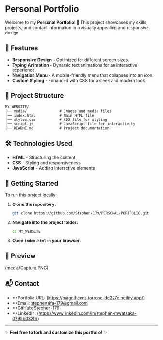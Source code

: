 # Personal Portfolio

Welcome to my **Personal Portfolio**! 🚀 This project showcases my skills, projects, and contact information in a visually appealing and responsive design.

## 📌 Features

- **Responsive Design** - Optimized for different screen sizes.
- **Typing Animation** - Dynamic text animations for an interactive experience.
- **Navigation Menu** - A mobile-friendly menu that collapses into an icon.
- **Custom Styling** - Enhanced with CSS for a sleek and modern look.

## 📂 Project Structure

```
MY_WEBSITE/
│── media/               # Images and media files
│── index.html           # Main HTML file
│── styles.css           # CSS file for styling
│── script.js            # JavaScript file for interactivity
│── README.md            # Project documentation
```

## 🛠️ Technologies Used

- **HTML** - Structuring the content
- **CSS** - Styling and responsiveness
- **JavaScript** - Adding interactive elements

## 🚀 Getting Started

To run this project locally:

1. **Clone the repository:**
   ```sh
   git clone https://github.com/Stephen-179/PERSONAL-PORTFOLIO.git
   ```

2. **Navigate into the project folder:**
   ```sh
   cd MY_WEBSITE
   ```

3. **Open `index.html` in your browser.**

## 📸 Preview
(media/Capture.PNG)


## 📬 Contact

- **Portfolio URL: (https://magnificent-torrone-dc227c.netlify.app/)
- **Email: stephensifa-179@gmail.com
- **GitHub: [Stephen-179](https://github.com/Stephen-179)
- **LinkedIn: (https://www.linkedin.com/in/stephen-mwatsaka-0295b0320/)

---
✨ **Feel free to fork and customize this portfolio!** ✨
